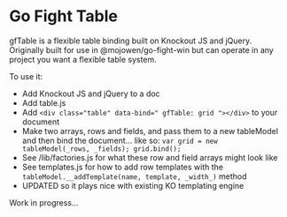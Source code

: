 Go Fight Table
===

gfTable is a flexible table binding built on Knockout JS and jQuery. Originally built for use in @mojowen/go-fight-win but can operate in any project you want a flexible table system.

To use it:

 * Add Knockout JS and jQuery to a doc
 * Add table.js
 * Add ` <div class="table" data-bind=" gfTable: grid "></div> ` to your document
 * Make two arrays, rows and fields, and pass them to a new tableModel and then bind the document... like so: `	var grid = new tableModel(_rows, _fields); grid.bind(); `
 * See /lib/factories.js for what these row and field arrays might look like
 * See templates.js for how to add row templates with the `tableModel.__addTemplate(name, template, _width_)` method
 * UPDATED so it plays nice with existing KO templating engine

Work in progress...